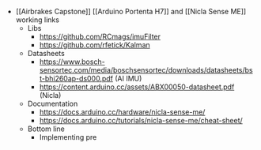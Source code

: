 - [[Airbrakes Capstone]] [[Arduino Portenta H7]] and [[Nicla Sense ME]] working links
	- Libs
		- https://github.com/RCmags/imuFilter
		- https://github.com/rfetick/Kalman
	- Datasheets
		- https://www.bosch-sensortec.com/media/boschsensortec/downloads/datasheets/bst-bhi260ap-ds000.pdf (AI IMU)
		- https://content.arduino.cc/assets/ABX00050-datasheet.pdf (Nicla)
	- Documentation
		- https://docs.arduino.cc/hardware/nicla-sense-me/
		- https://docs.arduino.cc/tutorials/nicla-sense-me/cheat-sheet/
	- Bottom line
		- Implementing pre